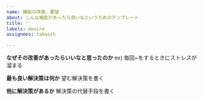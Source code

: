```yaml
---
name: 機能の改善、要望
about: こんな機能があったら良いなというためのテンプレート
title: ''
labels: desire
assignees: takassh

---
```


**なぜその改善があったらいいなと思ったのか**
ex) 毎回~をするときにストレスが溜まる

**最も良い解決策は何か**
望む解決策を書く

**他に解決策があるか**
解決策の代替手段を書く
